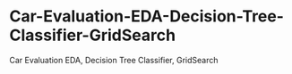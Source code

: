 # Car-Evaluation-EDA-Decision-Tree-Classifier-GridSearch
Car Evaluation EDA, Decision Tree Classifier, GridSearch
